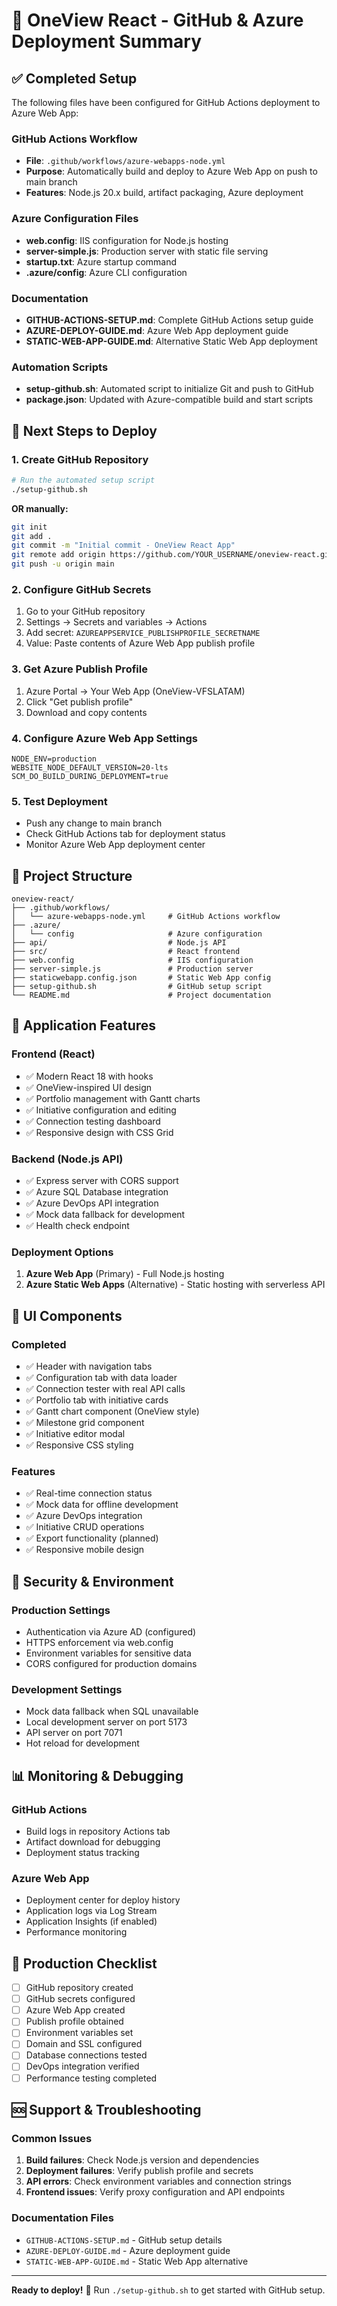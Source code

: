 # 🚀 OneView React - GitHub & Azure Deployment Summary

## ✅ Completed Setup

The following files have been configured for GitHub Actions deployment to Azure Web App:

### GitHub Actions Workflow
- **File**: `.github/workflows/azure-webapps-node.yml`
- **Purpose**: Automatically build and deploy to Azure Web App on push to main branch
- **Features**: Node.js 20.x build, artifact packaging, Azure deployment

### Azure Configuration Files
- **web.config**: IIS configuration for Node.js hosting
- **server-simple.js**: Production server with static file serving
- **startup.txt**: Azure startup command
- **.azure/config**: Azure CLI configuration

### Documentation
- **GITHUB-ACTIONS-SETUP.md**: Complete GitHub Actions setup guide
- **AZURE-DEPLOY-GUIDE.md**: Azure Web App deployment guide
- **STATIC-WEB-APP-GUIDE.md**: Alternative Static Web App deployment

### Automation Scripts
- **setup-github.sh**: Automated script to initialize Git and push to GitHub
- **package.json**: Updated with Azure-compatible build and start scripts

## 🎯 Next Steps to Deploy

### 1. Create GitHub Repository
```bash
# Run the automated setup script
./setup-github.sh
```
**OR manually:**
```bash
git init
git add .
git commit -m "Initial commit - OneView React App"
git remote add origin https://github.com/YOUR_USERNAME/oneview-react.git
git push -u origin main
```

### 2. Configure GitHub Secrets
1. Go to your GitHub repository
2. Settings → Secrets and variables → Actions
3. Add secret: `AZUREAPPSERVICE_PUBLISHPROFILE_SECRETNAME`
4. Value: Paste contents of Azure Web App publish profile

### 3. Get Azure Publish Profile
1. Azure Portal → Your Web App (OneView-VFSLATAM)
2. Click "Get publish profile"
3. Download and copy contents

### 4. Configure Azure Web App Settings
```
NODE_ENV=production
WEBSITE_NODE_DEFAULT_VERSION=20-lts
SCM_DO_BUILD_DURING_DEPLOYMENT=true
```

### 5. Test Deployment
- Push any change to main branch
- Check GitHub Actions tab for deployment status
- Monitor Azure Web App deployment center

## 📁 Project Structure

```
oneview-react/
├── .github/workflows/
│   └── azure-webapps-node.yml     # GitHub Actions workflow
├── .azure/
│   └── config                     # Azure configuration
├── api/                           # Node.js API
├── src/                           # React frontend
├── web.config                     # IIS configuration
├── server-simple.js               # Production server
├── staticwebapp.config.json       # Static Web App config
├── setup-github.sh                # GitHub setup script
└── README.md                      # Project documentation
```

## 🔧 Application Features

### Frontend (React)
- ✅ Modern React 18 with hooks
- ✅ OneView-inspired UI design
- ✅ Portfolio management with Gantt charts
- ✅ Initiative configuration and editing
- ✅ Connection testing dashboard
- ✅ Responsive design with CSS Grid

### Backend (Node.js API)
- ✅ Express server with CORS support
- ✅ Azure SQL Database integration
- ✅ Azure DevOps API integration
- ✅ Mock data fallback for development
- ✅ Health check endpoint

### Deployment Options
1. **Azure Web App** (Primary) - Full Node.js hosting
2. **Azure Static Web Apps** (Alternative) - Static hosting with serverless API

## 🎨 UI Components

### Completed
- ✅ Header with navigation tabs
- ✅ Configuration tab with data loader
- ✅ Connection tester with real API calls
- ✅ Portfolio tab with initiative cards
- ✅ Gantt chart component (OneView style)
- ✅ Milestone grid component
- ✅ Initiative editor modal
- ✅ Responsive CSS styling

### Features
- ✅ Real-time connection status
- ✅ Mock data for offline development
- ✅ Azure DevOps integration
- ✅ Initiative CRUD operations
- ✅ Export functionality (planned)
- ✅ Responsive mobile design

## 🔐 Security & Environment

### Production Settings
- Authentication via Azure AD (configured)
- HTTPS enforcement via web.config
- Environment variables for sensitive data
- CORS configured for production domains

### Development Settings
- Mock data fallback when SQL unavailable
- Local development server on port 5173
- API server on port 7071
- Hot reload for development

## 📊 Monitoring & Debugging

### GitHub Actions
- Build logs in repository Actions tab
- Artifact download for debugging
- Deployment status tracking

### Azure Web App
- Deployment center for deploy history
- Application logs via Log Stream
- Application Insights (if enabled)
- Performance monitoring

## 🎯 Production Checklist

- [ ] GitHub repository created
- [ ] GitHub secrets configured
- [ ] Azure Web App created
- [ ] Publish profile obtained
- [ ] Environment variables set
- [ ] Domain and SSL configured
- [ ] Database connections tested
- [ ] DevOps integration verified
- [ ] Performance testing completed

## 🆘 Support & Troubleshooting

### Common Issues
1. **Build failures**: Check Node.js version and dependencies
2. **Deployment failures**: Verify publish profile and secrets
3. **API errors**: Check environment variables and connection strings
4. **Frontend issues**: Verify proxy configuration and API endpoints

### Documentation Files
- `GITHUB-ACTIONS-SETUP.md` - GitHub setup details
- `AZURE-DEPLOY-GUIDE.md` - Azure deployment guide
- `STATIC-WEB-APP-GUIDE.md` - Static Web App alternative

---

**Ready to deploy!** 🚀 Run `./setup-github.sh` to get started with GitHub setup.
